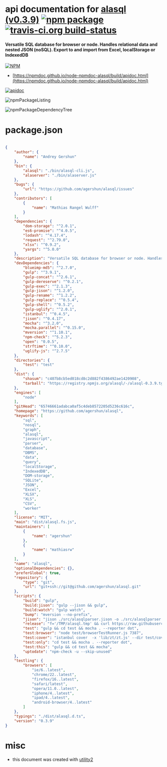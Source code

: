# api documentation for  [alasql (v0.3.9)](https://github.com/agershun/alasql)  [![npm package](https://img.shields.io/npm/v/npmdoc-alasql.svg?style=flat-square)](https://www.npmjs.org/package/npmdoc-alasql) [![travis-ci.org build-status](https://api.travis-ci.org/npmdoc/node-npmdoc-alasql.svg)](https://travis-ci.org/npmdoc/node-npmdoc-alasql)
#### Versatile SQL database for browser or node. Handles relational data and nested JSON (noSQL). Export to and import from Excel, localStorage or IndexedDB

[![NPM](https://nodei.co/npm/alasql.png?downloads=true&downloadRank=true&stars=true)](https://www.npmjs.com/package/alasql)

- [https://npmdoc.github.io/node-npmdoc-alasql/build/apidoc.html](https://npmdoc.github.io/node-npmdoc-alasql/build/apidoc.html)

[![apidoc](https://npmdoc.github.io/node-npmdoc-alasql/build/screenCapture.buildCi.browser.%252Ftmp%252Fbuild%252Fapidoc.html.png)](https://npmdoc.github.io/node-npmdoc-alasql/build/apidoc.html)

![npmPackageListing](https://npmdoc.github.io/node-npmdoc-alasql/build/screenCapture.npmPackageListing.svg)

![npmPackageDependencyTree](https://npmdoc.github.io/node-npmdoc-alasql/build/screenCapture.npmPackageDependencyTree.svg)



# package.json

```json

{
    "author": {
        "name": "Andrey Gershun"
    },
    "bin": {
        "alasql": "./bin/alasql-cli.js",
        "alaserver": "./bin/alaserver.js"
    },
    "bugs": {
        "url": "https://github.com/agershun/alasql/issues"
    },
    "contributors": [
        {
            "name": "Mathias Rangel Wulff"
        }
    ],
    "dependencies": {
        "dom-storage": "^2.0.1",
        "es6-promise": "^4.0.5",
        "lodash": "^4.17.4",
        "request": "^2.79.0",
        "xlsx": "^0.9.2",
        "yargs": "^5.0.0"
    },
    "description": "Versatile SQL database for browser or node. Handles relational data and nested JSON (noSQL). Export to and import from Excel, localStorage or IndexedDB",
    "devDependencies": {
        "blueimp-md5": "^2.7.0",
        "gulp": "^3.9.1",
        "gulp-concat": "^2.6.1",
        "gulp-dereserve": "^0.2.1",
        "gulp-exec": "^2.1.3",
        "gulp-jison": "^1.2.0",
        "gulp-rename": "^1.2.2",
        "gulp-replace": "^0.5.4",
        "gulp-shell": "^0.5.2",
        "gulp-uglify": "^2.0.1",
        "istanbul": "^0.4.5",
        "jison": "^0.4.17",
        "mocha": "^3.2.0",
        "mocha.parallel": "^0.15.0",
        "mversion": "^1.10.1",
        "npm-check": "^5.2.3",
        "open": "0.0.5",
        "strftime": "^0.10.0",
        "uglify-js": "^2.7.5"
    },
    "directories": {
        "test": "test"
    },
    "dist": {
        "shasum": "c407b8cb5ed018cd8c2d882f4386492ae1420908",
        "tarball": "https://registry.npmjs.org/alasql/-/alasql-0.3.9.tgz"
    },
    "engines": [
        "node"
    ],
    "gitHead": "65746661adabca0af5c4deb8572205d5236c616c",
    "homepage": "https://github.com/agershun/alasql",
    "keywords": [
        "sql",
        "nosql",
        "graph",
        "alasql",
        "javascript",
        "parser",
        "database",
        "DBMS",
        "data",
        "query",
        "localStorage",
        "IndexedDB",
        "DOM-storage",
        "SQLite",
        "JSON",
        "Excel",
        "XLSX",
        "XLS",
        "CSV",
        "worker"
    ],
    "license": "MIT",
    "main": "dist/alasql.fs.js",
    "maintainers": [
        {
            "name": "agershun"
        },
        {
            "name": "mathiasrw"
        }
    ],
    "name": "alasql",
    "optionalDependencies": {},
    "preferGlobal": true,
    "repository": {
        "type": "git",
        "url": "git+ssh://git@github.com/agershun/alasql.git"
    },
    "scripts": {
        "build": "gulp",
        "build:jison": "gulp --jison && gulp",
        "build:watch": "gulp watch",
        "bump": "mversion --no-prefix",
        "jison": "jison ./src/alasqlparser.jison -o ./src/alasqlparser.js",
        "release": "f='/TMP/alasql.tmp' && curl https://raw.githubusercontent.com/wiki/agershun/alasql/How-to-release.md > $f && sh $f ; rm $f",
        "test": "gulp && cd test && mocha . --reporter dot",
        "test:browser": "node test/browserTestRunner.js 7387",
        "test:cover": "istanbul cover  -x 'lib/zt/zt.js' --dir test/coverage _mocha",
        "test:only": "cd test && mocha . --reporter dot",
        "test:this": "gulp && cd test && mocha",
        "uptodate": "npm-check -u --skip-unused"
    },
    "testling": {
        "browsers": [
            "ie/6..latest",
            "chrome/22..latest",
            "firefox/16..latest",
            "safari/latest",
            "opera/11.0..latest",
            "iphone/4..latest",
            "ipad/4..latest",
            "android-browser/4..latest"
        ]
    },
    "typings": "./dist/alasql.d.ts",
    "version": "0.3.9"
}
```



# misc
- this document was created with [utility2](https://github.com/kaizhu256/node-utility2)

